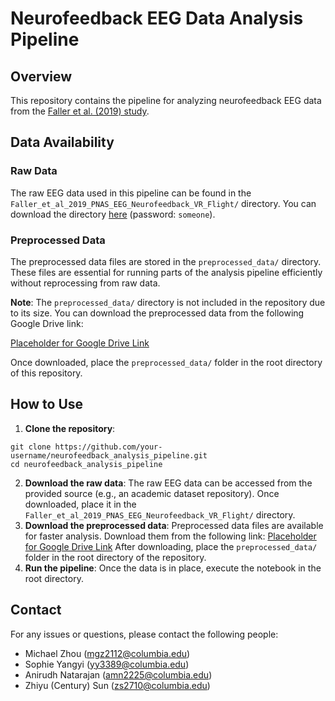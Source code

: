 # Neurofeedback EEG Data Analysis Pipeline

## Overview

This repository contains the pipeline for analyzing neurofeedback EEG data from the [Faller et al. (2019) study](https://ieee-dataport.org/open-access/regulation-arousal-online-neurofeedback-improves-human-performance-demanding-sensory).

## Data Availability

### Raw Data

The raw EEG data used in this pipeline can be found in the `Faller_et_al_2019_PNAS_EEG_Neurofeedback_VR_Flight/` directory. You can download the directory [here](https://ieee-dataport.s3.amazonaws.com/open/8627/Faller_et_al_2019_PNAS_EEG_Neurofeedback_VR_Flight.zip?response-content-disposition=attachment%3B%20filename%3D%22Faller_et_al_2019_PNAS_EEG_Neurofeedback_VR_Flight.zip%22&X-Amz-Algorithm=AWS4-HMAC-SHA256&X-Amz-Credential=AKIAJOHYI4KJCE6Q7MIQ%2F20241112%2Fus-east-1%2Fs3%2Faws4_request&X-Amz-Date=20241112T204407Z&X-Amz-SignedHeaders=Host&X-Amz-Expires=86400&X-Amz-Signature=02fb53fd3e231d8633b2d7c4af2b670df03898e06445d7a86318e70d627b0dd9) (password: `someone`). 

### Preprocessed Data

The preprocessed data files are stored in the `preprocessed_data/` directory. These files are essential for running parts of the analysis pipeline efficiently without reprocessing from raw data.

**Note**: The `preprocessed_data/` directory is not included in the repository due to its size. You can download the preprocessed data from the following Google Drive link:

[Placeholder for Google Drive Link]()

Once downloaded, place the `preprocessed_data/` folder in the root directory of this repository.

## How to Use
1. **Clone the repository**:
```
git clone https://github.com/your-username/neurofeedback_analysis_pipeline.git
cd neurofeedback_analysis_pipeline
```
2. **Download the raw data**: The raw EEG data can be accessed from the provided source (e.g., an academic dataset repository). Once downloaded, place it in the `Faller_et_al_2019_PNAS_EEG_Neurofeedback_VR_Flight/` directory.
3. **Download the preprocessed data**: Preprocessed data files are available for faster analysis. Download them from the following link:
[Placeholder for Google Drive Link]()
After downloading, place the `preprocessed_data/` folder in the root directory of the repository.
4. **Run the pipeline**: Once the data is in place, execute the notebook in the root directory. 

## Contact

For any issues or questions, please contact the following people:
- Michael Zhou (mgz2112@columbia.edu)
- Sophie Yangyi (yy3389@columbia.edu)
- Anirudh Natarajan (amn2225@columbia.edu)
- Zhiyu (Century) Sun (zs2710@columbia.edu)



